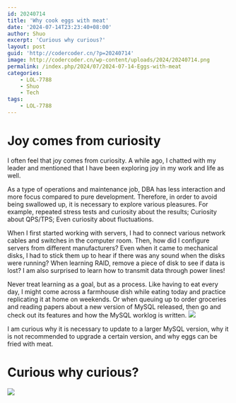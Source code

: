 ```yaml
---
id: 20240714
title: 'Why cook eggs with meat'
date: '2024-07-14T23:23:40+08:00'
author: Shuo
excerpt: 'Curious why curious?'
layout: post
guid: 'http://codercoder.cn/?p=20240714'
image: http://codercoder.cn/wp-content/uploads/2024/20240714.png
permalink: /index.php/2024/07/2024-07-14-Eggs-with-meat
categories:
    - LOL-7788
    - Shuo
    - Tech
tags:
    - LOL-7788
---
```


# Joy comes from curiosity
I often feel that joy comes from curiosity. A while ago, I chatted with my leader and mentioned that I have been exploring joy in my work and life as well.

As a type of operations and maintenance job, DBA has less interaction and more focus compared to pure development. Therefore, in order to avoid being swallowed up, it is necessary to explore various pleasures. 
For example, repeated stress tests and curiosity about the results; Curiosity about QPS/TPS; Even curiosity about fluctuations.

When I first started working with servers, I had to connect various network cables and switches in the computer room. Then, how did I configure servers from different manufacturers? Even when it came to mechanical disks, I had to stick them up to hear if there was any sound when the disks were running?
When learning RAID, remove a piece of disk to see if data is lost?
I am also surprised to learn how to transmit data through power lines!

Never treat learning as a goal, but as a process. Like having to eat every day, I might come across a farmhouse dish while eating today and practice replicating it at home on weekends.
Or when queuing up to order groceries and reading papers about a new version of MySQL released, then go and check out its features and how the MySQL worklog is written.
![](http://codercoder.cn/wp-content/uploads/2024/20240714-2.png)


I am curious why it is necessary to update to a larger MySQL version, why it is not recommended to upgrade a certain version, and why eggs can be fried with meat.

# Curious why curious?

![](http://codercoder.cn/wp-content/uploads/2024/20240714-3.png)
